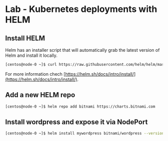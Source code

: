 # Lab - Kubernetes deployments with HELM

## Install HELM

Helm has an installer script that will automatically grab the latest version of Helm and install it locally.

```sh
[centos@node-0 ~]$ curl https://raw.githubusercontent.com/helm/helm/master/scripts/get-helm-3 | bash
```

For more information chech [https://helm.sh/docs/intro/install/](https://helm.sh/docs/intro/install/).

## Add a new HELM repo

```sh
[centos@node-0 ~]$ helm repo add bitnami https://charts.bitnami.com
```

## Install wordpress and expose it via NodePort

```sh
[centos@node-0 ~]$ helm install mywordpress bitnami/wordpress --version 8.0.1 --set service.type=NodePort
```
